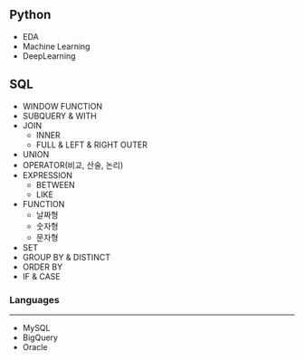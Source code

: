 ## Python
- EDA
- Machine Learning
- DeepLearning

## SQL
- WINDOW FUNCTION
- SUBQUERY & WITH
- JOIN
  - INNER
  - FULL & LEFT & RIGHT OUTER
- UNION
- OPERATOR(비교, 산술, 논리)
- EXPRESSION
  - BETWEEN
  - LIKE
- FUNCTION
  - 날짜형
  - 숫자형
  - 문자형
- SET
- GROUP BY & DISTINCT
- ORDER BY
- IF & CASE

### Languages
---
- MySQL
- BigQuery
- Oracle